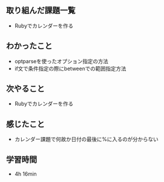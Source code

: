 ## 取り組んだ課題一覧
- Rubyでカレンダーを作る
## わかったこと
- optparseを使ったオプション指定の方法
- if文で条件指定の際にbetweenでの範囲指定方法
## 次やること
- Rubyでカレンダーを作る
## 感じたこと
- カレンダー課題で何故か日付の最後に%に入るのが分からない
## 学習時間
- 4h 16min
